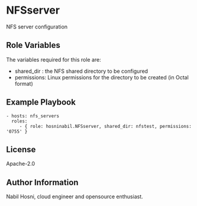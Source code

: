 NFSserver
=========

NFS server configuration



Role Variables
--------------
The variables required for this role are:
- shared_dir : the NFS shared directory to be configured
- permissions: Linux permissions for the directory to be created (in Octal format)


Example Playbook
----------------


    - hosts: nfs_servers
      roles:
         - { role: hosninabil.NFSserver, shared_dir: nfstest, permissions: '0755' }

License
-------

Apache-2.0

Author Information
------------------

Nabil Hosni, cloud engineer and opensource enthusiast.
